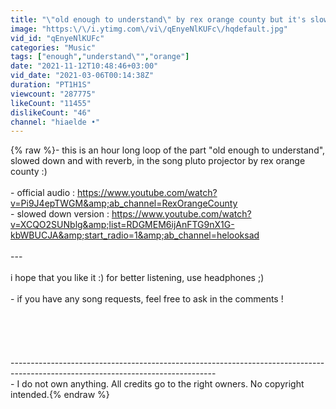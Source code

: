 ```yaml
---
title: "\"old enough to understand\" by rex orange county but it's slowed and on a loop"
image: "https:\/\/i.ytimg.com\/vi\/qEnyeNlKUFc\/hqdefault.jpg"
vid_id: "qEnyeNlKUFc"
categories: "Music"
tags: ["enough","understand\"","orange"]
date: "2021-11-12T10:48:46+03:00"
vid_date: "2021-03-06T00:14:38Z"
duration: "PT1H1S"
viewcount: "287775"
likeCount: "11455"
dislikeCount: "46"
channel: "hiaelde •"
---
```

{% raw %}- this is an hour long loop of the part &quot;old enough to understand&quot;, slowed down and with reverb, in the song pluto projector by rex orange county :)<br /><br />- official audio : <a rel="nofollow" target="blank" href="https://www.youtube.com/watch?v=Pi9J4epTWGM&amp;ab_channel=RexOrangeCounty">https://www.youtube.com/watch?v=Pi9J4epTWGM&amp;ab_channel=RexOrangeCounty</a><br />- slowed down version : <a rel="nofollow" target="blank" href="https://www.youtube.com/watch?v=XCQO2SUNblg&amp;list=RDGMEM6ijAnFTG9nX1G-kbWBUCJA&amp;start_radio=1&amp;ab_channel=helooksad">https://www.youtube.com/watch?v=XCQO2SUNblg&amp;list=RDGMEM6ijAnFTG9nX1G-kbWBUCJA&amp;start_radio=1&amp;ab_channel=helooksad</a><br /><br />---<br /><br />i hope that you like it :) for better listening, use headphones ;)<br /><br />- if you have any song requests, feel free to ask in the comments !<br /><br /><br /><br /><br /><br />---------------------------------------------------------------------------------------------------------------------------------<br />- I do not own anything. All credits go to the right owners. No copyright intended.{% endraw %}
